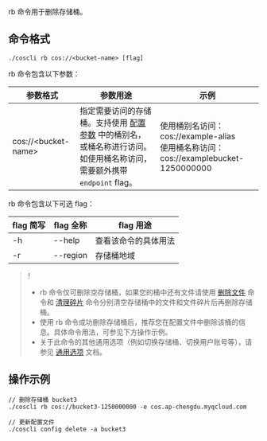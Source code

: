 rb 命令用于删除存储桶。

## 命令格式
```plaintext
./coscli rb cos://<bucket-name> [flag]
```

rb 命令包含以下参数：

| 参数格式  | 参数用途     | 示例                |
| --------- | ------------- | ------------------------ |
 cos://&lt;bucket-name&gt; | 指定需要访问的存储桶。支持使用 [配置参数](https://cloud.tencent.com/document/product/436/63144#.E9.85.8D.E7.BD.AE.E5.8F.82.E6.95.B0) 中的桶别名，或桶名称进行访问。如使用桶名称访问，需要额外携带 `endpoint` flag。  |使用桶别名访问：cos://example-alias<br>使用桶名称访问：cos://examplebucket-1250000000    |

rb 命令包含以下可选 flag：

| flag 简写 | flag 全称     | flag 用途                |
| --------- | ------------- | ------------------------ |
| -h |  --help |   查看该命令的具体用法  |
| -r        | --region      | 存储桶地域               |

>!
>- rb 命令仅可删除空存储桶，如果您的桶中还有文件请使用 [删除文件](https://cloud.tencent.com/document/product/436/63671) 命令和 [清理碎片](https://cloud.tencent.com/document/product/436/63674) 命令分别清空存储桶中的文件和文件碎片后再删除存储桶。
>- 使用 rb 命令成功删除存储桶后，推荐您在配置文件中删除该桶的信息。具体命令用法，可参见下方操作示例。
>- 关于此命令的其他通用选项（例如切换存储桶、切换用户账号等），请参见 [通用选项](https://cloud.tencent.com/document/product/436/71763) 文档。

## 操作示例

```plaintext
// 删除存储桶 bucket3
./coscli rb cos://bucket3-1250000000 -e cos.ap-chengdu.myqcloud.com
```

```
// 更新配置文件
./coscli config delete -a bucket3
```
